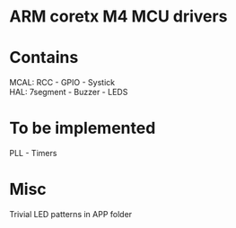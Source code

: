 # ARM coretx M4 MCU drivers
# Contains <br />
MCAL: RCC - GPIO - Systick  <br />
HAL: 7segment - Buzzer - LEDS <br />
# To be implemented <br />
PLL - Timers
# Misc <br />
Trivial LED patterns in APP folder
